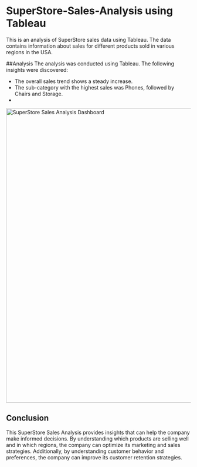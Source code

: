 # SuperStore-Sales-Analysis using Tableau
This is an analysis of SuperStore sales data using Tableau. The data contains information about sales for different products sold in various regions in the USA.

##Analysis
The analysis was conducted using Tableau. The following insights were discovered:
- The overall sales trend shows a steady increase.
- The sub-category with the highest sales was Phones, followed by Chairs and Storage.
- 
<img width="800" height="800" alt="SuperStore Sales Analysis Dashboard" src="https://github.com/GloryTrizza/SuperStore-Sales-Analysis/assets/77668194/a0781a6a-99b0-47c7-a7b4-dc5f27a85c17">


## Conclusion
This SuperStore Sales Analysis provides insights that can help the company make informed decisions. 
By understanding which products are selling well and in which regions, the company can optimize its marketing and sales strategies. Additionally, by understanding customer behavior and preferences, the company can improve its customer retention strategies.
